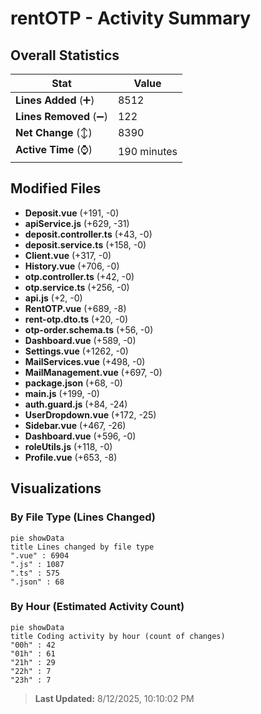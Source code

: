 # rentOTP - Activity Summary 

## Overall Statistics

| Stat                   | Value                                                             |
| ---------------------- | ----------------------------------------------------------------- |
| **Lines Added** (➕)   | 8512                                          |
| **Lines Removed** (➖) | 122                                        |
| **Net Change** (↕)    | 8390                |
| **Active Time** (⌚)   | 190 minutes |


## Modified Files
- **Deposit.vue** (+191, -0)
- **apiService.js** (+629, -31)
- **deposit.controller.ts** (+43, -0)
- **deposit.service.ts** (+158, -0)
- **Client.vue** (+317, -0)
- **History.vue** (+706, -0)
- **otp.controller.ts** (+42, -0)
- **otp.service.ts** (+256, -0)
- **api.js** (+2, -0)
- **RentOTP.vue** (+689, -8)
- **rent-otp.dto.ts** (+20, -0)
- **otp-order.schema.ts** (+56, -0)
- **Dashboard.vue** (+589, -0)
- **Settings.vue** (+1262, -0)
- **MailServices.vue** (+498, -0)
- **MailManagement.vue** (+697, -0)
- **package.json** (+68, -0)
- **main.js** (+199, -0)
- **auth.guard.js** (+84, -24)
- **UserDropdown.vue** (+172, -25)
- **Sidebar.vue** (+467, -26)
- **Dashboard.vue** (+596, -0)
- **roleUtils.js** (+118, -0)
- **Profile.vue** (+653, -8)

## Visualizations

### By File Type (Lines Changed)

```mermaid
pie showData
title Lines changed by file type
".vue" : 6904
".js" : 1087
".ts" : 575
".json" : 68
```

### By Hour (Estimated Activity Count)

```mermaid
pie showData
title Coding activity by hour (count of changes)
"00h" : 42
"01h" : 61
"21h" : 29
"22h" : 7
"23h" : 7
```


> **Last Updated:** 8/12/2025, 10:10:02 PM